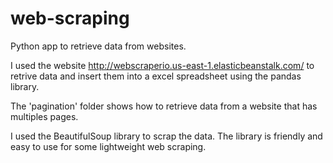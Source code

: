 # web-scraping
Python app to retrieve data from websites.

I used the website http://webscraperio.us-east-1.elasticbeanstalk.com/ to retrive data and insert them into a excel spreadsheet using the pandas library. 

The 'pagination' folder shows how to retrieve data from a website that has multiples pages.

I used the BeautifulSoup library to scrap the data. The library is friendly and easy to use for some lightweight web scraping.


